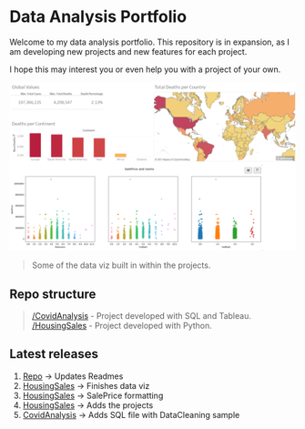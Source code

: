 # Data Analysis Portfolio
Welcome to my data analysis portfolio. This repository is in expansion, as I am developing new projects and new features for each project.

I hope this may interest you or even help you with a project of your own. 

![Frontpage preview](https://github.com/HenriqueCastros/COVID19-Analysis/blob/main/resources/Main_FrontPage.png?raw=true)

> Some of the data viz built in within the projects.

## Repo structure
> [/CovidAnalysis](https://github.com/HenriqueCastros/Data-Analysis-Portfolio/tree/main/CovidAnalysis) - Project developed with SQL and Tableau. <br>
> [/HousingSales](https://github.com/HenriqueCastros/Data-Analysis-Portfolio/tree/main/HousingSales) - Project developed with Python.

## Latest releases
1. [Repo](https://github.com/HenriqueCastros/Data-Analysis-Portfolio) -> Updates Readmes
1. [HousingSales](https://github.com/HenriqueCastros/Data-Analysis-Portfolio/tree/main/HousingSales) -> Finishes data viz
1. [HousingSales](https://github.com/HenriqueCastros/Data-Analysis-Portfolio/tree/main/HousingSales) -> SalePrice formatting
1. [HousingSales](https://github.com/HenriqueCastros/Data-Analysis-Portfolio/tree/main/HousingSales) -> Adds the projects
1. [CovidAnalysis](https://github.com/HenriqueCastros/Data-Analysis-Portfolio/tree/main/CovidAnalysis) -> Adds SQL file with DataCleaning sample